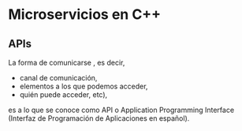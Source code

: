 # Microservicios en C++



## APIs

La forma de comunicarse , es decir,
- canal de comunicación, 
- elementos a los que podemos acceder, 
- quién puede acceder, etc), 

es a lo que se conoce como API o Application Programming Interface (Interfaz de Programación de Aplicaciones en español).